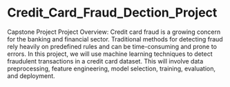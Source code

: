 # Credit_Card_Fraud_Dection_Project
Capstone Project
Project Overview: Credit card fraud is a growing concern for the banking and financial sector. Traditional methods for detecting fraud rely heavily on predefined rules and can be time-consuming and prone to errors. In this project, we will use machine learning techniques to detect fraudulent transactions in a credit card dataset. This will involve data preprocessing, feature engineering, model selection, training, evaluation, and deployment.
